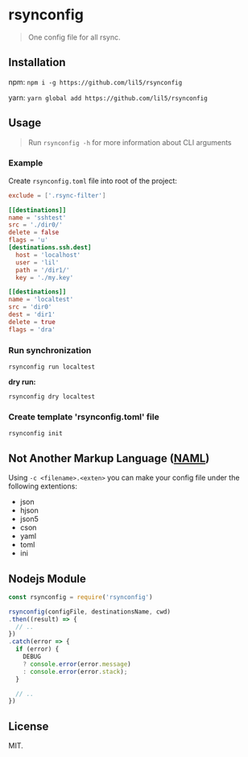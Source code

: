# rsynconfig

> One config file for all rsync.

## Installation

npm: `npm i -g https://github.com/lil5/rsynconfig`

yarn: `yarn global add https://github.com/lil5/rsynconfig`

## Usage

> Run `rsynconfig -h` for more information about CLI arguments

### Example

Create `rsynconfig.toml` file into root of the project:

```toml
exclude = ['.rsync-filter']

[[destinations]]
name = 'sshtest'
src = './dir0/'
delete = false
flags = 'u'
[destinations.ssh.dest]
  host = 'localhost'
  user = 'lil'
  path = '/dir1/'
  key = './my.key'

[[destinations]]
name = 'localtest'
src = 'dir0'
dest = 'dir1'
delete = true
flags = 'dra'
```

### Run synchronization

```shell
rsynconfig run localtest
```

**dry run:**
```shell
rsynconfig dry localtest
```

### Create template 'rsynconfig.toml' file

```shell
rsynconfig init
```

## Not Another Markup Language (__[NAML](https://github.com/MarkTiedemann/naml)__)

Using `-c <filename>.<exten>` you can make your config file under the following extentions:
* json
* hjson
* json5
* cson
* yaml
* toml
* ini

## Nodejs Module

```javascript
const rsynconfig = require('rsynconfig')

rsynconfig(configFile, destinationsName, cwd)
.then((result) => {
  // ..
})
.catch(error => {
  if (error) {
    DEBUG
    ? console.error(error.message)
    : console.error(error.stack);
  }

  // ..
})
```

## License

MIT.
